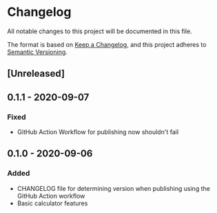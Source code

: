 # Changelog
All notable changes to this project will be documented in this file.

The format is based on [Keep a Changelog](https://keepachangelog.com/en/1.0.0/),
and this project adheres to [Semantic Versioning](https://semver.org/spec/v2.0.0.html).

## [Unreleased]

## 0.1.1 - 2020-09-07
### Fixed
- GitHub Action Workflow for publishing now shouldn't fail

## 0.1.0 - 2020-09-06
### Added
- CHANGELOG file for determining version when publishing using the GitHub Action workflow
- Basic calculator features
